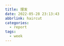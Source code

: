 ```yaml
---
title: 理发
date: 2022-05-28 23:13:43
abbrlink: haircut
categories:
  - report
tags:
  - week
---
```

